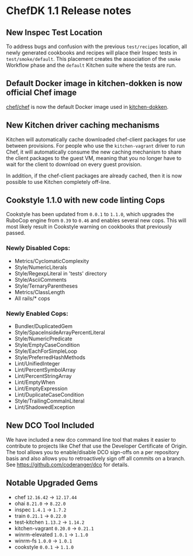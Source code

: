 # ChefDK 1.1 Release notes

## New Inspec Test Location
To address bugs and confusion with the previous `test/recipes` location, all newly generated
cookbooks and recipes will place their Inspec tests in `test/smoke/default`. This
placement creates the association of the `smoke` Workflow phase and the `default` Kitchen suite
where the tests are run.

## Default Docker image in kitchen-dokken is now official Chef image
[chef/chef](https://hub.docker.com/r/chef/chef) is now the default Docker image used in
[kitchen-dokken](https://github.com/someara/kitchen-dokken).

## New Kitchen driver caching mechanisms
Kitchen will automatically cache downloaded chef-client packages for use between provisions.
For people who use the `kitchen-vagrant` driver to run Chef, it will automatically consume the
new caching mechanism to share the client packages to the guest VM, meaning that you no longer
have to wait for the client to download on every guest provision.

In addition, if the chef-client packages are already cached, then it is now possible to use
Kitchen completely off-line.

## Cookstyle 1.1.0 with new code linting Cops

Cookstyle has been updated from `0.0.1` to `1.1.0`, which upgrades the RuboCop engine from `0.39`
to `0.46` and enables several new cops. This will most likely result in Cookstyle warning on
cookbooks that previously passed.

### Newly Disabled Cops:

- Metrics/CyclomaticComplexity
- Style/NumericLiterals
- Style/RegexpLiteral in 'tests' directory
- Style/AsciiComments
- Style/TernaryParentheses
- Metrics/ClassLength
- All rails/* cops

### Newly Enabled Cops:

- Bundler/DuplicatedGem
- Style/SpaceInsideArrayPercentLiteral
- Style/NumericPredicate
- Style/EmptyCaseCondition
- Style/EachForSimpleLoop
- Style/PreferredHashMethods
- Lint/UnifiedInteger
- Lint/PercentSymbolArray
- Lint/PercentStringArray
- Lint/EmptyWhen
- Lint/EmptyExpression
- Lint/DuplicateCaseCondition
- Style/TrailingCommaInLiteral
- Lint/ShadowedException

## New DCO Tool Included

We have included a new dco command line tool that makes it easier to contribute to projects like
Chef that use the Developer Certificate of Origin. The tool allows you to enable/disable DCO
sign-offs on a per repository basis and also allows you to retroactively sign off all commits on
a branch. See https://github.com/coderanger/dco for details.

## Notable Upgraded Gems

- chef `12.16.42` -> `12.17.44`
- ohai `8.21.0` -> `8.22.0`
- inspec `1.4.1` -> `1.7.2`
- train `0.21.1` -> `0.22.0`
- test-kitchen `1.13.2` -> `1.14.2`
- kitchen-vagrant `0.20.0` -> `0.21.1`
- winrm-elevated `1.0.1` -> `1.1.0`
- winrm-fs `1.0.0` -> `1.0.1`
- cookstyle `0.0.1` -> `1.1.0`
